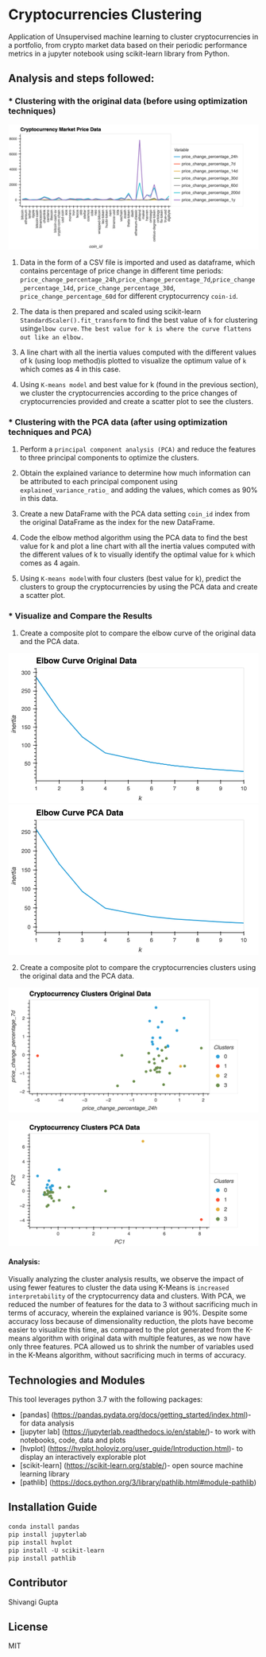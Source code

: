 # Cryptocurrencies Clustering 

Application of Unsupervised machine learning to cluster cryptocurrencies in a portfolio, from crypto market data based on their periodic performance metrics in a jupyter notebook using scikit-learn library from Python.

## Analysis and steps followed:

### * Clustering with the original data (before using optimization techniques)

![](images/crypto_data.png)

1. Data in the form of a CSV file is imported and used as dataframe, which contains percentage of price change in different time periods:
`price_change_percentage_24h`,`price_change_percentage_7d`,`price_change_percentage_14d`, `price_change_percentage_30d`, `price_change_percentage_60d` for different cryptocurrency `coin-id`.

2. The data is then prepared and scaled using scikit-learn `StandardScaler().fit_transform` to find the best value of `k` for clustering using`elbow curve`.
`The best value for k is where the curve flattens out like an elbow.`

3. A line chart with all the inertia values computed with the different values of k (using loop method)is plotted to visualize the optimum value of `k` which comes as 4 in this case.

4. Using `K-means model` and best value for k (found in the previous section), we cluster the cryptocurrencies according to the price changes of cryptocurrencies provided and create a scatter plot to see the clusters.

### * Clustering with the PCA data (after using optimization techniques and PCA)

1. Perform a `principal component analysis (PCA)` and reduce the features to three principal components to optimize the clusters.

2. Obtain the explained variance to determine how much information can be attributed to each principal component using `explained_variance_ratio_` and adding the values, which comes as 90% in this data.

3. Create a new DataFrame with the PCA data setting `coin_id` index from the original DataFrame as the index for the new DataFrame.

4. Code the elbow method algorithm using the PCA data to find the best value for k and plot a line chart with all the inertia values computed with the different values of k to visually identify the optimal value for `k` which comes as 4 again.

5. Using `K-means model`with four clusters (best value for k), predict the clusters to group the cryptocurrencies by using the PCA data and create a scatter plot.

### * Visualize and Compare the Results

1. Create a composite plot to compare the elbow curve of the original data and the PCA data.

![](images/elbow_curve_original.png)![](images/elbow_curve_ca.png)

2. Create a composite plot to compare the cryptocurrencies clusters using the original data and the PCA data.

![](images/crypto_clusters_orig.png)

![](images/crypto_cluster_pca.png)

#### Analysis:
Visually analyzing the cluster analysis results, we observe the impact of using fewer features to cluster the data using K-Means is `increased interpretability` of the cryptocurrency data and clusters. With PCA, we reduced the number of features for the data to 3 without sacrificing much in terms of accuracy, wherein the explained variance is 90%.
Despite some accuracy loss because of dimensionality reduction, the plots have become easier to visualize this time, as compared to the plot generated from the K-means algorithm with original data with multiple features, as we now have only three features.
PCA allowed us to shrink the number of variables used in the K-Means algorithm, without sacrificing much in terms of accuracy.

## Technologies and Modules

This tool leverages python 3.7 with the following packages:

* [pandas] (https://pandas.pydata.org/docs/getting_started/index.html)- for data analysis
* [jupyter lab] (https://jupyterlab.readthedocs.io/en/stable/)- to work with notebooks, code, data and plots
* [hvplot] (https://hvplot.holoviz.org/user_guide/Introduction.html)- to display an interactively explorable plot
* [scikit-learn] (https://scikit-learn.org/stable/)- open source machine learning library
* [pathlib] (https://docs.python.org/3/library/pathlib.html#module-pathlib)

## Installation Guide

```
conda install pandas
pip install jupyterlab
pip install hvplot
pip install -U scikit-learn
pip install pathlib

```

## Contributor

Shivangi Gupta

## License

MIT
